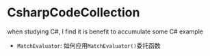 # CsharpCodeCollection
when studying C#, I find it is benefit to accumulate some C# example

- `MatchEvaluator`: 如何应用`MatchEvaluator()`委托函数
